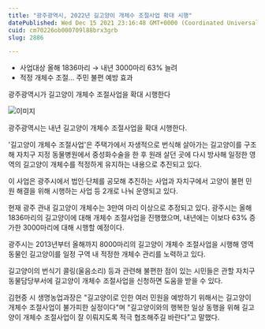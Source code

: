 ```yaml
---
title: "광주광역시, 2022년 길고양이 개체수 조절사업 확대 시행"
datePublished: Wed Dec 15 2021 23:16:48 GMT+0000 (Coordinated Universal Time)
cuid: cm70226ob000709l88brx3grb
slug: 2886

---
```



- 사업대상 올해 1836마리 → 내년 3000마리 63% 늘려
- 적정 개체수 조절… 주민 불편 예방 효과

광주광역시가 길고양이 개체수 조절사업을 확대 시행한다

![이미지](https://cdn.hashnode.com/res/hashnode/image/upload/v1739252546024/9a4d78e4-db65-4d05-8368-309400436233.jpeg)

광주광역시는 내년 길고양이 개체수 조절사업을 확대 시행한다.

'길고양이 개체수 조절사업'은 주택가에서 자생적으로 번식해 살아가는 길고양이를 구조해 자치구 지정 동물병원에서 중성화수술을 한 후 원래 살던 곳에 다시 방사해 일정한 영역의 길고양이 개체수를 적정하게 유지하는 내용으로 추진되고 있다.

이 사업은 광주시에서 법인·단체를 공모해 추진하는 사업과 자치구에서 고양이 불편 민원 해결을 위해 시행하는 사업 등 2개로 나눠 운영되고 있다.

현재 광주 관내 길고양이 개체수는 3만여 마리 이상으로 추정되고 있다. 광주시는 올해 1836마리의 길고양이에 대해 개체수 조절사업을 진행했으며, 내년에는 이보다 63% 증가한 3000마리에 대해 시행할 예정이다.

광주시는 2013년부터 올해까지 8000마리의 길고양이 개체수 조절사업을 시행해 영역동물인 길고양이를 일정 구역 내 적정한 개체수 관리를 노력하고 있다.

길고양이의 번식기 콜링(울음소리) 등과 관련해 불편한 점이 있는 시민들은 관할 자치구 동물담당부서에 길고양이 개체수 조절사업을 신청하면 도움을 받을 수 있다.

김현중 시 생명농업과장은 "길고양이로 인한 여러 민원을 예방하기 위해서는 길고양이 개체수 조절사업이 불가피한 실정이다"며 "길고양이와의 행복한 일상 동행을 위해 길고양이 개체수 조절사업이 잘 이뤄지도록 적극 협조해주길 바란다"고 말했다.